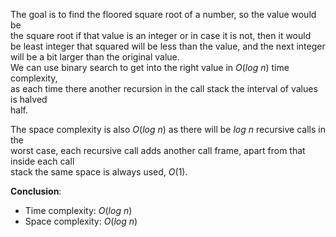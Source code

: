 <!--
Problem 1: Square Root of an Integer

Provide an explanation for your answer, clearly organizing your thoughts into 
concise and easy-to-understand language.

Focus on explaining the reasoning behind your decisions rather than giving a 
detailed description of the code. For instance, why did you choose a particular 
data structure? Additionally, discuss the efficiency of your solution in terms 
of time and space complexity. If necessary, you can support your explanation 
with code snippets or mathematical formulas. For guidance on how to write 
formulas in markdown, refer to https://docs.github.com/en/get-started/writing-on-github/working-with-advanced-formatting/writing-mathematical-expressions.
-->
The goal is to find the floored square root of a number, so the value would be  
the square root if that value is an integer or in case it is not, then it would  
be least integer that squared will be less than the value, and the next integer  
will be a bit larger than the original value.  
We can use binary search to get into the right value in $O(log \ n)$ time complexity,  
as each time there another recursion in the call stack the interval of values is halved  
half.

The space complexity is also $O(log \ n)$ as there will be $log \ n$ recursive calls in the  
worst case, each recursive call adds another call frame, apart from that inside each call  
stack the same space is always used, $O(1)$.

**Conclusion**:
* Time complexity: $O(log \ n)$  
* Space complexity: $O(log \ n)$
